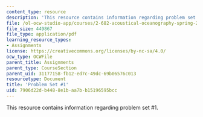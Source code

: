 ```yaml
---
content_type: resource
description: 'This resource contains information regarding problem set #1.'
file: /ol-ocw-studio-app/courses/2-682-acoustical-oceanography-spring-2012/7906d22db4488e1baa7bb15196595bcc_MIT2_682S12_Homework1.pdf
file_size: 449867
file_type: application/pdf
learning_resource_types:
- Assignments
license: https://creativecommons.org/licenses/by-nc-sa/4.0/
ocw_type: OCWFile
parent_title: Assignments
parent_type: CourseSection
parent_uid: 31177158-fb12-ed7c-49dc-69b06576c013
resourcetype: Document
title: 'Problem Set #1'
uid: 7906d22d-b448-8e1b-aa7b-b15196595bcc
---
```

This resource contains information regarding problem set #1.